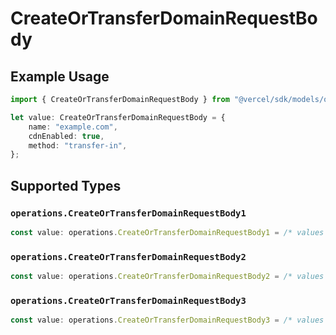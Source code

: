 # CreateOrTransferDomainRequestBody

## Example Usage

```typescript
import { CreateOrTransferDomainRequestBody } from "@vercel/sdk/models/operations";

let value: CreateOrTransferDomainRequestBody = {
    name: "example.com",
    cdnEnabled: true,
    method: "transfer-in",
};
```

## Supported Types

### `operations.CreateOrTransferDomainRequestBody1`

```typescript
const value: operations.CreateOrTransferDomainRequestBody1 = /* values here */
```

### `operations.CreateOrTransferDomainRequestBody2`

```typescript
const value: operations.CreateOrTransferDomainRequestBody2 = /* values here */
```

### `operations.CreateOrTransferDomainRequestBody3`

```typescript
const value: operations.CreateOrTransferDomainRequestBody3 = /* values here */
```

